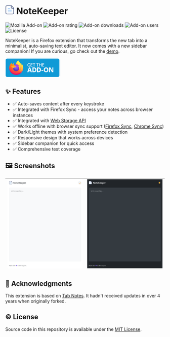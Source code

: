 <h1><img src="./src/icons/icon32.png" height="28px" width="28px" /> NoteKeeper</h1>

![Mozilla Add-on](https://img.shields.io/amo/v/newtab-notes@semanticdata) ![Add-on rating](https://img.shields.io/amo/rating/newtab-notes@semanticdata) ![Add-on downloads](https://img.shields.io/amo/dw/newtab-notes@semanticdata) ![Add-on users](https://img.shields.io/amo/users/newtab-notes@semanticdata) ![License](https://img.shields.io/github/license/semanticdata/firefox-new-tab-notes)

NoteKeeper is a Firefox extension that transforms the new tab into a minimalist, auto-saving text editor. It now comes with a new sidebar companion! If you are curious, go check out the [demo](https://semanticdata.github.io/notekeeper/).

<a href="https://addons.mozilla.org/en-US/firefox/addon/new-tab-note/">
<img src="https://raw.githubusercontent.com/semanticdata/text-revealer-firefox-extension/master/firefox.png" alt="firefox addon" /></a>

## ✨ Features

- ✅ Auto-saves content after every keystroke
- ✅ Integrated with Firefox Sync - access your notes across browser instances
- ✅ Integrated with [Web Storage API](https://developer.mozilla.org/en-US/docs/Web/API/Web_Storage_API)
- ✅ Works offline with browser sync support ([Firefox Sync](https://www.mozilla.org/en-US/firefox/features/sync/), [Chrome Sync](https://support.google.com/chrome/answer/185277))
- ✅ Dark/Light themes with system preference detection
- ✅ Responsive design that works across devices
- ✅ Sidebar companion for quick access
- ✅ Comprehensive test coverage

## 🖼️ Screenshots

| ![light-mode](./screenshot.png) | ![dark-mode](./screenshot-dark.png) |
| :---: | :---: |

## 💜 Acknowledgments

This extension is based on [Tab Notes](https://github.com/nsht/tab_notes). It hadn't received updates in over 4 years when originally forked.

## © License

Source code in this repository is available under the [MIT License](./LICENSE).
